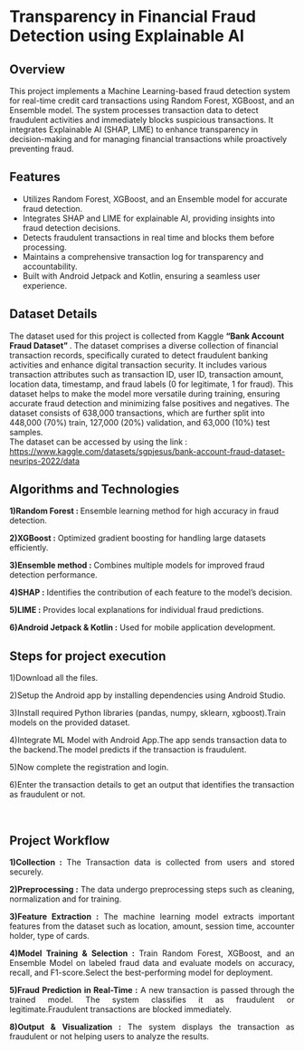 # Transparency in Financial Fraud Detection using Explainable AI

## Overview
This project implements a Machine Learning-based fraud detection system for real-time credit card transactions using Random Forest, XGBoost, and an Ensemble model. The system processes transaction data to detect fraudulent activities and immediately blocks suspicious transactions. It integrates Explainable AI (SHAP, LIME) to enhance transparency in decision-making and for managing financial transactions while proactively preventing fraud.


## Features
- Utilizes Random Forest, XGBoost, and an Ensemble model for accurate fraud detection.
- Integrates SHAP and LIME for explainable AI, providing insights into fraud detection decisions.
- Detects fraudulent transactions in real time and blocks them before processing.
- Maintains a comprehensive transaction log for transparency and accountability.
- Built with Android Jetpack and Kotlin, ensuring a seamless user experience.
  

## Dataset Details

The dataset used for this project is collected from Kaggle <b> “Bank Account Fraud Dataset” </b>. The dataset comprises a diverse collection of financial transaction records, specifically curated to detect fraudulent banking activities and enhance digital transaction security. It includes various transaction attributes such as transaction ID, user ID, transaction amount, location data, timestamp, and fraud labels (0 for legitimate, 1 for fraud). This dataset helps to make the model more versatile during training, ensuring accurate fraud detection and minimizing false positives and negatives. The dataset consists of 638,000 transactions, which are further split into 448,000 (70%) train, 127,000 (20%) validation, and 63,000 (10%) test samples.</div><br/>
The dataset can be accessed by using the link : https://www.kaggle.com/datasets/sgpjesus/bank-account-fraud-dataset-neurips-2022/data 


## Algorithms and Technologies
  
<b>1)Random Forest : </b> Ensemble learning method for high accuracy in fraud detection.

<b>2)XGBoost :</b> Optimized gradient boosting for handling large datasets efficiently.

<b>3)Ensemble method :</b> Combines multiple models for improved fraud detection performance.

<b>4)SHAP :</b> Identifies the contribution of each feature to the model’s decision.

<b>5)LIME :</b> Provides local explanations for individual fraud predictions.

<b>6)Android Jetpack & Kotlin :</b> Used for mobile application development.


## Steps for project execution

1)Download all the files.

2)Setup the Android app by installing dependencies using Android Studio.

3)Install required Python libraries (pandas, numpy, sklearn, xgboost).Train models on the provided dataset.

4)Integrate ML Model with Android App.The app sends transaction data to the backend.The model predicts if the transaction is fraudulent.

5)Now complete the registration and login.

6)Enter the transaction details to get an output that identifies the transaction as fraudulent or not.

<br/>

## Project Workflow

<div align="justify">

<b>1)Collection :</b> The Transaction data is collected from users and stored securely.

<b>2)Preprocessing :</b> The data undergo preprocessing steps such as cleaning, normalization and for training.

<b>3)Feature Extraction :</b> The machine learning model  extracts important features from the dataset such as location, amount, session time, accounter holder, type of cards.

<b>4)Model Training & Selection :</b> Train Random Forest, XGBoost, and an Ensemble Model on labeled fraud data and evaluate models on accuracy, recall, and F1-score.Select the best-performing model for deployment.

<b>5)Fraud Prediction in Real-Time :</b> A new transaction is passed through the trained model. The system classifies it as fraudulent or legitimate.Fraudulent transactions are blocked immediately.

<b>8)Output & Visualization :</b> The system displays the transaction as fraudulent or not helping users to analyze the results.</div>
